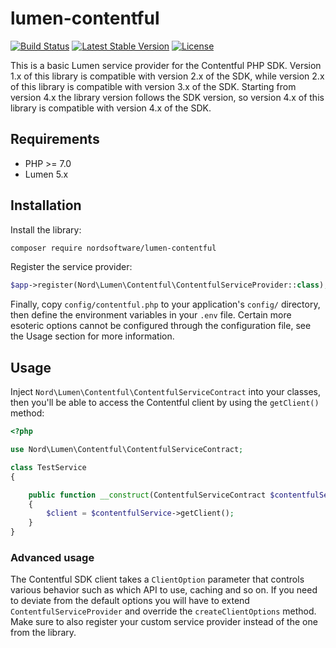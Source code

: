 # lumen-contentful

[![Build Status](https://travis-ci.org/digiaonline/lumen-contentful.svg?branch=master)](https://travis-ci.org/digiaonline/lumen-contentful)
[![Latest Stable Version](https://poser.pugx.org/nordsoftware/lumen-contentful/v/stable)](https://packagist.org/packages/nordsoftware/lumen-contentful)
[![License](https://poser.pugx.org/nordsoftware/lumen-contentful/license)](https://packagist.org/packages/nordsoftware/lumen-contentful)

This is a basic Lumen service provider for the Contentful PHP SDK. Version 1.x of this library is compatible with 
version 2.x of the SDK, while version 2.x of this library is compatible with version 3.x of the SDK. Starting from 
version 4.x the library version follows the SDK version, so version 4.x of this library is compatible with version 4.x 
of the SDK.
 
## Requirements

* PHP >= 7.0
* Lumen 5.x

## Installation

Install the library:

```bash
composer require nordsoftware/lumen-contentful
```

Register the service provider:

```php
$app->register(Nord\Lumen\Contentful\ContentfulServiceProvider::class);
```

Finally, copy `config/contentful.php` to your application's `config/` directory, then define the environment variables 
in your `.env` file. Certain more esoteric options cannot be configured through the configuration file, see the Usage 
section for more information.

## Usage

Inject `Nord\Lumen\Contentful\ContentfulServiceContract` into your classes, then you'll be able to access the 
Contentful client by using the `getClient()` method:

```php
<?php

use Nord\Lumen\Contentful\ContentfulServiceContract;

class TestService
{

    public function __construct(ContentfulServiceContract $contentfulService)
    {
        $client = $contentfulService->getClient();
    }
}
``` 

### Advanced usage

The Contentful SDK client takes a `ClientOption` parameter that controls various behavior such as which API to use, 
caching and so on. If you need to deviate from the default options you will have to extend `ContentfulServiceProvider` 
and override the `createClientOptions` method. Make sure to also register your custom service provider instead of the 
one from the library.
